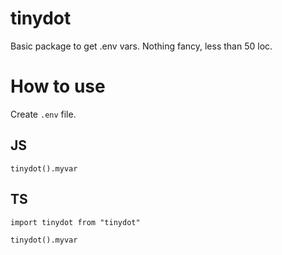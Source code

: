 # tinydot

Basic package to get .env vars. Nothing fancy, less than 50 loc.

# How to use

Create `.env` file.

## JS

```
tinydot().myvar
```
## TS

```
import tinydot from "tinydot"

tinydot().myvar
```